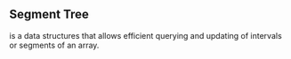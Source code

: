 ## Segment Tree 
  is a data structures that allows efficient querying and updating of intervals or segments of an array. 

